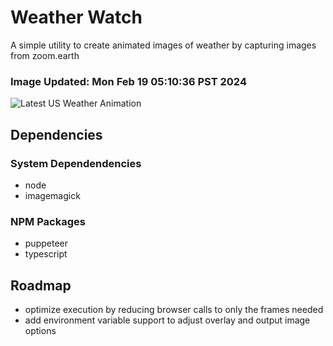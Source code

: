 # Weather Watch

A simple utility to create animated images of weather by capturing images from zoom.earth

### Image Updated: Mon Feb 19 05:10:36 PST 2024

![Latest US Weather Animation](animations/2024-02-19.webp)

## Dependencies
### System Dependendencies
* node
* imagemagick
### NPM Packages
* puppeteer
* typescript

## Roadmap
* optimize execution by reducing browser calls to only the frames needed
* add environment variable support to adjust overlay and output image options
